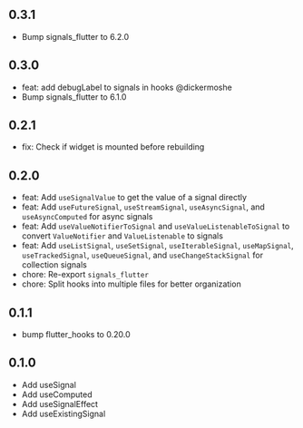 ## 0.3.1

- Bump signals_flutter to 6.2.0

## 0.3.0

- feat: add debugLabel to signals in hooks @dickermoshe
- Bump signals_flutter to 6.1.0

## 0.2.1

- fix: Check if widget is mounted before rebuilding

## 0.2.0

- feat: Add `useSignalValue` to get the value of a signal directly
- feat: Add `useFutureSignal`, `useStreamSignal`, `useAsyncSignal`, and `useAsyncComputed` for async signals
- feat: Add `useValueNotifierToSignal` and `useValueListenableToSignal` to convert `ValueNotifier` and `ValueListenable` to signals
- feat: Add `useListSignal`, `useSetSignal`, `useIterableSignal`, `useMapSignal`, `useTrackedSignal`, `useQueueSignal`, and `useChangeStackSignal` for collection signals
- chore: Re-export `signals_flutter`
- chore: Split hooks into multiple files for better organization

## 0.1.1

- bump flutter_hooks to 0.20.0

## 0.1.0

- Add useSignal
- Add useComputed
- Add useSignalEffect
- Add useExistingSignal
